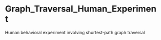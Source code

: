 # Graph_Traversal_Human_Experiment
Human behavioral experiment involving shortest-path graph traversal
